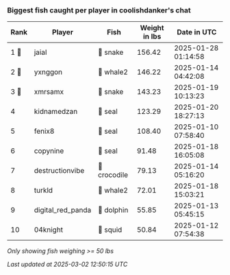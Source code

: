 ### Biggest fish caught per player in coolishdanker's chat
| Rank | Player | Fish | Weight in lbs | Date in UTC |
|------|--------|-----------|---------|-----|
| 1 🥇  | jaial | 🐍 snake | 156.42 | 2025-01-28 01:14:58 |
| 2 🥈  | yxnggon | 🐋 whale2 | 146.22 | 2025-01-14 04:42:08 |
| 3 🥉  | xmrsamx | 🐍 snake | 143.23 | 2025-01-19 10:13:23 |
| 4  | kidnamedzan | 🦭 seal | 123.29 | 2025-01-20 18:27:13 |
| 5  | fenix8 | 🦭 seal | 108.40 | 2025-01-10 07:58:40 |
| 6  | copynine | 🦭 seal | 91.48 | 2025-01-18 16:05:08 |
| 7  | destructionvibe | 🐊 crocodile | 79.13 | 2025-01-14 05:16:20 |
| 8  | turkld | 🐋 whale2 | 72.01 | 2025-01-18 15:03:21 |
| 9  | digital_red_panda | 🐬 dolphin | 55.85 | 2025-01-13 05:45:15 |
| 10  | 04knight | 🦑 squid | 50.84 | 2025-01-12 07:54:38 |

_Only showing fish weighing >= 50 lbs_

_Last updated at 2025-03-02 12:50:15 UTC_